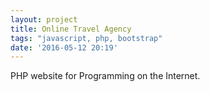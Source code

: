 ```yaml
---
layout: project
title: Online Travel Agency
tags: "javascript, php, bootstrap"
date: '2016-05-12 20:19'
---
```


PHP website for Programming on the Internet.
